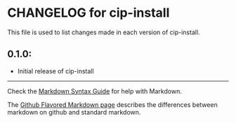 # CHANGELOG for cip-install

This file is used to list changes made in each version of cip-install.

## 0.1.0:

* Initial release of cip-install

- - -
Check the [Markdown Syntax Guide](http://daringfireball.net/projects/markdown/syntax) for help with Markdown.

The [Github Flavored Markdown page](http://github.github.com/github-flavored-markdown/) describes the differences between markdown on github and standard markdown.

